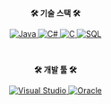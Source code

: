 <p align="center">
  <strong>🛠️ 기술 스택 🛠️</strong>
</p>

<p align="center">
  <a href="https://www.java.com/" target="_blank">
    <img src="https://img.shields.io/badge/Java-ED8B00?style=flat-square&logo=java&logoColor=white" alt="Java"/>
  </a>
  <a href="https://learn.microsoft.com/en-us/dotnet/csharp/" target="_blank">
    <img src="https://img.shields.io/badge/C%23-239120?style=flat-square&logo=csharp&logoColor=white" alt="C#"/>
  </a>
  <a href="https://www.iso.org/standard/63555.html" target="_blank">
    <img src="https://img.shields.io/badge/C-A8B9CC?style=flat-square&logo=c&logoColor=white" alt="C"/>
  </a>
  <a href="https://en.wikipedia.org/wiki/SQL" target="_blank">
    <img src="https://img.shields.io/badge/SQL-003B57?style=flat-square&logo=sqlite&logoColor=white" alt="SQL"/>
  </a>
</p>

<br>

<p align="center">
  <strong>🛠️ 개발 툴 🛠️</strong>
</p>

<p align="center">
  <a href="https://visualstudio.microsoft.com/" target="_blank">
    <img src="https://img.shields.io/badge/Visual%20Studio-5C2D91?style=flat-square&logo=visual-studio&logoColor=white" alt="Visual Studio"/>
  </a>
  <a href="https://www.oracle.com/" target="_blank">
    <img src="https://img.shields.io/badge/Oracle-F80000?style=flat-square&logo=oracle&logoColor=white" alt="Oracle"/>
  </a>
  <a href="https://github.com/" target="_blank">
    <img src="https://img.shields.io/badge/G

